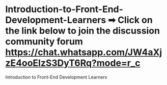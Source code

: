 # Introduction-to-Front-End-Development-Learners ➡ Click on the link below to join the discussion community forum https://chat.whatsapp.com/JW4aXjzE4ooElzS3DyT6Rq?mode=r_c
Introduction to Front-End Development Learners
